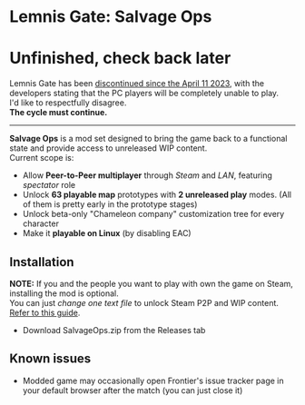 # Lemnis Gate: Salvage Ops
# Unfinished, check back later
Lemnis Gate has been [discontinued since the April 11 2023](https://store.steampowered.com/news/app/950180/view/3678916525459103536), with the developers stating that the PC players will be completely unable to play.  
I'd like to respectfully disagree.  
**The cycle must continue.**

---

**Salvage Ops** is a mod set designed to bring the game back to a functional state and provide access to unreleased WIP content.  
Current scope is:  
- Allow **Peer-to-Peer multiplayer** through *Steam* and *LAN*, featuring *spectator* role
- Unlock **63 playable map** prototypes with **2 unreleased play** modes. (All of them is pretty early in the prototype stages)
- Unlock beta-only "Chameleon company" customization tree for every character
- Make it **playable on Linux** (by disabling EAC)

## Installation
**NOTE:**  If you and the people you want to play with own the game on Steam, installing the mod is optional.  
You can just *change one text file* to unlock Steam P2P and WIP content. [Refer to this guide](/EASY_P2P.md).

- Download SalvageOps.zip from the Releases tab

## Known issues
- Modded game may occasionally open Frontier's issue tracker page in your default browser after the match (you can just close it)